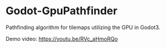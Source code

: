 # Godot-GpuPathfinder
Pathfinding algorithm for tilemaps utilizing the GPU in Godot3.

Demo video: https://youtu.be/RVc_aHmoRQo
